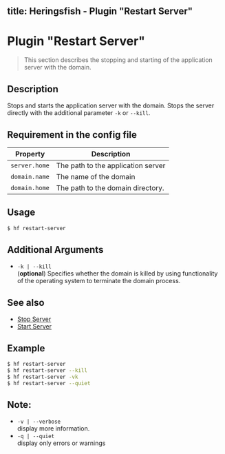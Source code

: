 title: Heringsfish - Plugin "Restart Server"
---

<span class="fa fa-plug fa-4x"></span>

# Plugin "Restart Server"

> This section describes the stopping and starting of the application server
> with the domain.

## Description

Stops and starts the application server with the domain. Stops the server
directly with the additional parameter `-k` or `--kill`.

## Requirement in the config file

| Property                  | Description
|---------------------------|------------------------------------------------
| `server.home`             | The path to the application server
| `domain.name`             | The name of the domain
| `domain.home`             | The path to the domain directory.


## Usage

```bash
$ hf restart-server
```


## Additional Arguments

* `-k | --kill`<br>
  (**optional**) Specifies whether the domain is killed by using functionality
   of the operating system to terminate the domain process.

## See also

* [Stop Server](plugins/plugin-stop-server.html)
* [Start Server](plugins/plugin-start-server.html)

## Example

```bash
$ hf restart-server
$ hf restart-server --kill
$ hf restart-server -vk
$ hf restart-server --quiet
```


## Note:

* `-v | --verbose`<br>
  display more information.
* `-q | --quiet`<br>
  display only errors or warnings
